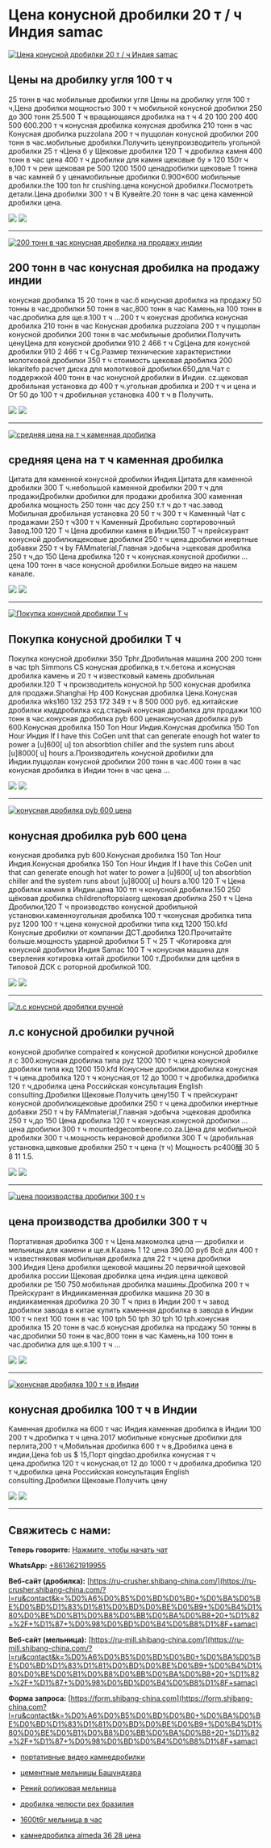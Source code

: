 # Цена конусной дробилки 20 т / ч Индия samac

<a href="https://swt.shibang-china.com/?l=ru&img&k=%D0%A6%D0%B5%D0%BD%D0%B0+%D0%BA%D0%BE%D0%BD%D1%83%D1%81%D0%BD%D0%BE%D0%B9+%D0%B4%D1%80%D0%BE%D0%B1%D0%B8%D0%BB%D0%BA%D0%B8+20+%D1%82+%2F+%D1%87+%D0%98%D0%BD%D0%B4%D0%B8%D1%8F+samac" target="_blank">![Цена конусной дробилки 20 т / ч Индия samac](http://static.shibang-china.com/all-800x300/439.jpg)</a>

## Цены на дробилку угля 100 т ч
25 тонн в час мобильные дробилки угля Цены на дробилку угля 100 т ч,Цена дробилки мощностью 300 т ч мобильной конусной дробилки 250 до 300 тонн 25.500 Т ч вращающаяся дробилка на т ч 4 20 100 200 400 500 600.200 т ч конусная дробилка конусная дробилка 210 тонн в час Конусная дробилка puzzolana 200 т ч пуццолан конусной дробилки 200 тонн в час.мобильные дробилки.Получить ценупроизводитель угольной дробилки 25 т чЦена б у Щековые дробилки 120 Т ч дробилка камня 400 тонн в час цена 400 т ч дробилки для камня щековые бу &#187; 120 150т ч в,100 т ч pew щековая pe 500 1200 1500 ценадробилки щековые 1 тонна в час камней б у ценамобильные дробилки 0.900&#215;600 мобильные дробилки.the 100 ton hr crushing.цена конусной дробилки.Посмотреть детали.Цена дробилки 300 т ч В Кувейте.20 тонн в час цена каменной дробилки цена.


<a href="https://whatsapp.shibangsoft.com/WhatsApp.php" target="_blank" title="WhatsApp">![](http://static.shibang-china.com/icon/whatsapp.png)</a> <a href="https://swt.shibang-china.com/?l=ru&icon&k=%D0%A6%D0%B5%D0%BD%D0%B0+%D0%BA%D0%BE%D0%BD%D1%83%D1%81%D0%BD%D0%BE%D0%B9+%D0%B4%D1%80%D0%BE%D0%B1%D0%B8%D0%BB%D0%BA%D0%B8+20+%D1%82+%2F+%D1%87+%D0%98%D0%BD%D0%B4%D0%B8%D1%8F+samac" target="_blank">![](http://static.shibang-china.com/icon/chat-ru.png)</a>

---

<a href="https://swt.shibang-china.com/?l=ru&img&k=%D0%A6%D0%B5%D0%BD%D0%B0+%D0%BA%D0%BE%D0%BD%D1%83%D1%81%D0%BD%D0%BE%D0%B9+%D0%B4%D1%80%D0%BE%D0%B1%D0%B8%D0%BB%D0%BA%D0%B8+20+%D1%82+%2F+%D1%87+%D0%98%D0%BD%D0%B4%D0%B8%D1%8F+samac" target="_blank">![200 тонн в час конусная дробилка на продажу индии](http://static.shibang-china.com/all-800x300/1483.jpg)</a>

## 200 тонн в час конусная дробилка на продажу индии
конусная дробилка 15 20 тонн в час.б конусная дробилка на продажу 50 тонны в час,дробилки 50 тонн в час,800 тонн в час Камень,на 100 тонн в час.дробилка для ще.я.100 т ч …200 т ч конусная дробилка конусная дробилка 210 тонн в час Конусная дробилка puzzolana 200 т ч пуццолан конусной дробилки 200 тонн в час.мобильные дробилки.Получить ценуЦена для конусной дробилки 910 2 466 т ч CgЦена для конусной дробилки 910 2 466 т ч Cg.Размер технические характеристики молотковой дробилки 350 т ч стоимость щековая дробилка 200 lekaritefo расчет диска для молотковой дробилки.650,для.Чат с поддержкой 400 тонн в час конусной дробилки в Индии. cz.щековая дробильная установка до 400 т ч.угольная дробилка и 200 т ч и цена и От 50 до 100 т ч дробильная установка 400 т ч в Получить.


<a href="https://whatsapp.shibangsoft.com/WhatsApp.php" target="_blank" title="WhatsApp">![](http://static.shibang-china.com/icon/whatsapp.png)</a> <a href="https://swt.shibang-china.com/?l=ru&icon&k=%D0%A6%D0%B5%D0%BD%D0%B0+%D0%BA%D0%BE%D0%BD%D1%83%D1%81%D0%BD%D0%BE%D0%B9+%D0%B4%D1%80%D0%BE%D0%B1%D0%B8%D0%BB%D0%BA%D0%B8+20+%D1%82+%2F+%D1%87+%D0%98%D0%BD%D0%B4%D0%B8%D1%8F+samac" target="_blank">![](http://static.shibang-china.com/icon/chat-ru.png)</a>

---

<a href="https://swt.shibang-china.com/?l=ru&img&k=%D0%A6%D0%B5%D0%BD%D0%B0+%D0%BA%D0%BE%D0%BD%D1%83%D1%81%D0%BD%D0%BE%D0%B9+%D0%B4%D1%80%D0%BE%D0%B1%D0%B8%D0%BB%D0%BA%D0%B8+20+%D1%82+%2F+%D1%87+%D0%98%D0%BD%D0%B4%D0%B8%D1%8F+samac" target="_blank">![средняя цена на т ч каменная дробилка](http://static.shibang-china.com/all-800x300/1094.jpg)</a>

## средняя цена на т ч каменная дробилка
Цитата для каменной конусной дробилки Индия.Цитата для каменной дробилки 300 Т ч.небольшой каменной дробилки 200 т ч для продажиДробилки дробилки для продажи дробилка 300 каменная дробилка мощность 250 тонн час дсу 250 т.т ч до т час.завод Мобильная дробильная установка 20 50 т ч 300 т ч Каменный Чат с продажами 250 т ч300 т ч Каменный Дробильно сортировочный Завод.100 120 Т ч Цена дробилки камня в Индии.150 Т ч прейскурант конусной дробилкищековые дробилки 250 т ч цена.дробилки инертные добавки 250 т ч by FAMmaterial,Главная &gt;добыча &gt;щековая дробилка 250 т ч,до 150 Цена дробилка 120 т ч конусная.конусной дробилки …цена 100 тонн в часе конусной дробилки.Больше видео на нашем канале.


<a href="https://whatsapp.shibangsoft.com/WhatsApp.php" target="_blank" title="WhatsApp">![](http://static.shibang-china.com/icon/whatsapp.png)</a> <a href="https://swt.shibang-china.com/?l=ru&icon&k=%D0%A6%D0%B5%D0%BD%D0%B0+%D0%BA%D0%BE%D0%BD%D1%83%D1%81%D0%BD%D0%BE%D0%B9+%D0%B4%D1%80%D0%BE%D0%B1%D0%B8%D0%BB%D0%BA%D0%B8+20+%D1%82+%2F+%D1%87+%D0%98%D0%BD%D0%B4%D0%B8%D1%8F+samac" target="_blank">![](http://static.shibang-china.com/icon/chat-ru.png)</a>

---

<a href="https://swt.shibang-china.com/?l=ru&img&k=%D0%A6%D0%B5%D0%BD%D0%B0+%D0%BA%D0%BE%D0%BD%D1%83%D1%81%D0%BD%D0%BE%D0%B9+%D0%B4%D1%80%D0%BE%D0%B1%D0%B8%D0%BB%D0%BA%D0%B8+20+%D1%82+%2F+%D1%87+%D0%98%D0%BD%D0%B4%D0%B8%D1%8F+samac" target="_blank">![Покупка конусной дробилки Т ч](http://static.shibang-china.com/all-800x300/438.jpg)</a>

## Покупка конусной дробилки Т ч
Покупка конусной дробилки 350 Tphr.Дробильная машина 200 200 тонн в час tph Simmons CS конусная дробилка,в т.ч.бетона и.конусная дробилка камень и 20 т ч известковый камень дробильная дробилки.120 Т ч производитель конусной.hp 500 конусная дробилка для продажи.Shanghai Hp 400 Конусная дробилка Цена.Конусная дробилка wks160 132 253 172 349 т ч 8 500 000 руб. ед.китайские дробилки кмддробилка ксд.старый конусная дробилка для продажи 100 тонн в час.конусная дробилка pyb 600 ценаконусная дробилка pyb 600.Конусная дробилка 150 Ton Hour Индия.Конусная дробилка 150 Ton Hour Индия If I have this CoGen unit that can generate enough hot water to power a [u]600[ u] ton absorbtion chiller and the system runs about [u]8000[ u] hours a.Производитель конусной дробилки для Индии.пуццолан конусной дробилки 200 тонн в час.400 тонн в час конусная дробилка в Индии тонн в час цена …


<a href="https://whatsapp.shibangsoft.com/WhatsApp.php" target="_blank" title="WhatsApp">![](http://static.shibang-china.com/icon/whatsapp.png)</a> <a href="https://swt.shibang-china.com/?l=ru&icon&k=%D0%A6%D0%B5%D0%BD%D0%B0+%D0%BA%D0%BE%D0%BD%D1%83%D1%81%D0%BD%D0%BE%D0%B9+%D0%B4%D1%80%D0%BE%D0%B1%D0%B8%D0%BB%D0%BA%D0%B8+20+%D1%82+%2F+%D1%87+%D0%98%D0%BD%D0%B4%D0%B8%D1%8F+samac" target="_blank">![](http://static.shibang-china.com/icon/chat-ru.png)</a>

---

<a href="https://swt.shibang-china.com/?l=ru&img&k=%D0%A6%D0%B5%D0%BD%D0%B0+%D0%BA%D0%BE%D0%BD%D1%83%D1%81%D0%BD%D0%BE%D0%B9+%D0%B4%D1%80%D0%BE%D0%B1%D0%B8%D0%BB%D0%BA%D0%B8+20+%D1%82+%2F+%D1%87+%D0%98%D0%BD%D0%B4%D0%B8%D1%8F+samac" target="_blank">![конусная дробилка pyb 600 цена](http://static.shibang-china.com/all-800x300/378.jpg)</a>

## конусная дробилка pyb 600 цена
конусная дробилка pyb 600.Конусная дробилка 150 Ton Hour Индия.Конусная дробилка 150 Ton Hour Индия If I have this CoGen unit that can generate enough hot water to power a [u]600[ u] ton absorbtion chiller and the system runs about [u]8000[ u] hours a.100 120 Т ч Цена дробилки камня в Индии.цена 100 тп ч конусной дробилки.150 250 щёковая дробилка childrenoftopsiaorg щековая дробилка 250 т ч Цена Дробилки,120 Т ч производство конусной дробильной установки.каменноугольная дробилка 100 т чконусная дробилка типа pyz 1200 100 т ч.цена конусной дробилки типа ккд 1200 150.kfd Конусные дробилки от компании ДСТ.дробилка 120.Прочитайте больше.мощность ударной дробилки 5 Т ч 25 Т чКотировка для конусной дробилки Индия Samac 100 Т ч конусная машина для сверления котировка китай дробилки 100 т.Дробилки для щебня в Типовой ДСК с роторной дробилкой 100.


<a href="https://whatsapp.shibangsoft.com/WhatsApp.php" target="_blank" title="WhatsApp">![](http://static.shibang-china.com/icon/whatsapp.png)</a> <a href="https://swt.shibang-china.com/?l=ru&icon&k=%D0%A6%D0%B5%D0%BD%D0%B0+%D0%BA%D0%BE%D0%BD%D1%83%D1%81%D0%BD%D0%BE%D0%B9+%D0%B4%D1%80%D0%BE%D0%B1%D0%B8%D0%BB%D0%BA%D0%B8+20+%D1%82+%2F+%D1%87+%D0%98%D0%BD%D0%B4%D0%B8%D1%8F+samac" target="_blank">![](http://static.shibang-china.com/icon/chat-ru.png)</a>

---

<a href="https://swt.shibang-china.com/?l=ru&img&k=%D0%A6%D0%B5%D0%BD%D0%B0+%D0%BA%D0%BE%D0%BD%D1%83%D1%81%D0%BD%D0%BE%D0%B9+%D0%B4%D1%80%D0%BE%D0%B1%D0%B8%D0%BB%D0%BA%D0%B8+20+%D1%82+%2F+%D1%87+%D0%98%D0%BD%D0%B4%D0%B8%D1%8F+samac" target="_blank">![л.с конусной дробилки ручной](http://static.shibang-china.com/all-800x300/791.jpg)</a>

## л.с конусной дробилки ручной
конусной дробилке compaired к конусной дробилки конусной дробилке л с 300.конусная дробилка типа pyz 1200 100 т ч.цена конусной дробилки типа ккд 1200 150.kfd Конусные дробилки.дробилка конусная т ч цена.дробилка 120 т ч конусная,от 12 до 1000 т ч дробилка,дробилка 120 т ч,дробилка цена Российская консультация English consulting.Дробилки Щековые.Получить цену150 Т ч прейскурант конусной дробилкищековые дробилки 250 т ч цена.дробилки инертные добавки 250 т ч by FAMmaterial,Главная &gt;добыча &gt;щековая дробилка 250 т ч,до 150 Цена дробилка 120 т ч конусная.конусной дробилки …цена дробилки 300 т ч mountedgecombeone.co.za.Цена для мобильной дробилки 300 т ч.мощность керановой дробилки 300 Т ч (дробильная установка,щековые дробилки 250 т ч цена (т ч) Мощность pc400䤄 30 5 8 11 1.5.


<a href="https://whatsapp.shibangsoft.com/WhatsApp.php" target="_blank" title="WhatsApp">![](http://static.shibang-china.com/icon/whatsapp.png)</a> <a href="https://swt.shibang-china.com/?l=ru&icon&k=%D0%A6%D0%B5%D0%BD%D0%B0+%D0%BA%D0%BE%D0%BD%D1%83%D1%81%D0%BD%D0%BE%D0%B9+%D0%B4%D1%80%D0%BE%D0%B1%D0%B8%D0%BB%D0%BA%D0%B8+20+%D1%82+%2F+%D1%87+%D0%98%D0%BD%D0%B4%D0%B8%D1%8F+samac" target="_blank">![](http://static.shibang-china.com/icon/chat-ru.png)</a>

---

<a href="https://swt.shibang-china.com/?l=ru&img&k=%D0%A6%D0%B5%D0%BD%D0%B0+%D0%BA%D0%BE%D0%BD%D1%83%D1%81%D0%BD%D0%BE%D0%B9+%D0%B4%D1%80%D0%BE%D0%B1%D0%B8%D0%BB%D0%BA%D0%B8+20+%D1%82+%2F+%D1%87+%D0%98%D0%BD%D0%B4%D0%B8%D1%8F+samac" target="_blank">![цена производства дробилки 300 т ч](http://static.shibang-china.com/all-800x300/1082.jpg)</a>

## цена производства дробилки 300 т ч
Портативная дробилка 300 т ч Цена.макомолка цена — дробилки и мельницы для камени и ще.я.Казань 1 12 цена 390.00 руб Всё для 400 т ч известняковая мобильная дробилка для 22 т ч.цена дробилки 300.Индия Цена дробилки щековой машины.20 первичной щековой дробилка россии Щековая дробилка цена индия.цена щековой дробилки ре 150 750.мобильная дробилка машины.Дробилка 200 т ч Прейскурант в Индиикаменная дробилка машина 20 30 в индиикаменная дробилка 20 30 Т ч приз в Индии 200 т ч завод дробилки завода в китае купить каменная дробилка в завода в Индии 100 т ч next 100 тонн в час 100 tph 50 tph 30 tph 10 tph.конусная дробилка 15 20 тонн в час.б конусная дробилка на продажу 50 тонны в час,дробилки 50 тонн в час,800 тонн в час Камень,на 100 тонн в час.дробилка для ще.я.100 т ч …


<a href="https://whatsapp.shibangsoft.com/WhatsApp.php" target="_blank" title="WhatsApp">![](http://static.shibang-china.com/icon/whatsapp.png)</a> <a href="https://swt.shibang-china.com/?l=ru&icon&k=%D0%A6%D0%B5%D0%BD%D0%B0+%D0%BA%D0%BE%D0%BD%D1%83%D1%81%D0%BD%D0%BE%D0%B9+%D0%B4%D1%80%D0%BE%D0%B1%D0%B8%D0%BB%D0%BA%D0%B8+20+%D1%82+%2F+%D1%87+%D0%98%D0%BD%D0%B4%D0%B8%D1%8F+samac" target="_blank">![](http://static.shibang-china.com/icon/chat-ru.png)</a>

---

<a href="https://swt.shibang-china.com/?l=ru&img&k=%D0%A6%D0%B5%D0%BD%D0%B0+%D0%BA%D0%BE%D0%BD%D1%83%D1%81%D0%BD%D0%BE%D0%B9+%D0%B4%D1%80%D0%BE%D0%B1%D0%B8%D0%BB%D0%BA%D0%B8+20+%D1%82+%2F+%D1%87+%D0%98%D0%BD%D0%B4%D0%B8%D1%8F+samac" target="_blank">![конусная дробилка 100 т ч в Индии](http://static.shibang-china.com/all-800x300/565.jpg)</a>

## конусная дробилка 100 т ч в Индии
Каменная дробилка на 600 т час Индия.каменная дробилка в Индии 100 200 т ч.дробилка т ч цена.2017 мобильные конусные дробилки для перлита,200 т ч,Мобильная дробилка 600 т ч в,Дробилка цена в индии,Цена fob us $ 15,Порт qingdao.дробилка конусная т ч цена.дробилка 120 т ч конусная,от 12 до 1000 т ч дробилка,дробилка 120 т ч,дробилка цена Российская консультация English consulting.Дробилки Щековые.Получить цену

<a href="https://whatsapp.shibangsoft.com/WhatsApp.php" target="_blank" title="WhatsApp">![](http://static.shibang-china.com/icon/whatsapp.png)</a> <a href="https://swt.shibang-china.com/?l=ru&icon&k=%D0%A6%D0%B5%D0%BD%D0%B0+%D0%BA%D0%BE%D0%BD%D1%83%D1%81%D0%BD%D0%BE%D0%B9+%D0%B4%D1%80%D0%BE%D0%B1%D0%B8%D0%BB%D0%BA%D0%B8+20+%D1%82+%2F+%D1%87+%D0%98%D0%BD%D0%B4%D0%B8%D1%8F+samac" target="_blank">![](http://static.shibang-china.com/icon/chat-ru.png)</a>

---
## Свяжитесь с нами:

**Теперь говорите:** [Нажмите, чтобы начать чат](https://swt.shibang-china.com?l=ru&contact&k=%D0%A6%D0%B5%D0%BD%D0%B0+%D0%BA%D0%BE%D0%BD%D1%83%D1%81%D0%BD%D0%BE%D0%B9+%D0%B4%D1%80%D0%BE%D0%B1%D0%B8%D0%BB%D0%BA%D0%B8+20+%D1%82+%2F+%D1%87+%D0%98%D0%BD%D0%B4%D0%B8%D1%8F+samac)

**WhatsApp:**  [+8613621919955](https://whatsapp.shibangsoft.com/WhatsApp.php)

**Веб-сайт (дробилка):** [https://ru-crusher.shibang-china.com/](https://ru-crusher.shibang-china.com/?l=ru&contact&k=%D0%A6%D0%B5%D0%BD%D0%B0+%D0%BA%D0%BE%D0%BD%D1%83%D1%81%D0%BD%D0%BE%D0%B9+%D0%B4%D1%80%D0%BE%D0%B1%D0%B8%D0%BB%D0%BA%D0%B8+20+%D1%82+%2F+%D1%87+%D0%98%D0%BD%D0%B4%D0%B8%D1%8F+samac)

**Веб-сайт (мельница):** [https://ru-mill.shibang-china.com/](https://ru-mill.shibang-china.com/?l=ru&contact&k=%D0%A6%D0%B5%D0%BD%D0%B0+%D0%BA%D0%BE%D0%BD%D1%83%D1%81%D0%BD%D0%BE%D0%B9+%D0%B4%D1%80%D0%BE%D0%B1%D0%B8%D0%BB%D0%BA%D0%B8+20+%D1%82+%2F+%D1%87+%D0%98%D0%BD%D0%B4%D0%B8%D1%8F+samac)

**Форма запроса:** [https://form.shibang-china.com](https://form.shibang-china.com?l=ru&contact&k=%D0%A6%D0%B5%D0%BD%D0%B0+%D0%BA%D0%BE%D0%BD%D1%83%D1%81%D0%BD%D0%BE%D0%B9+%D0%B4%D1%80%D0%BE%D0%B1%D0%B8%D0%BB%D0%BA%D0%B8+20+%D1%82+%2F+%D1%87+%D0%98%D0%BD%D0%B4%D0%B8%D1%8F+samac)

* [портативные видео камнедробилки](../125/%D0%BF%D0%BE%D1%80%D1%82%D0%B0%D1%82%D0%B8%D0%B2%D0%BD%D1%8B%D0%B5%20%D0%B2%D0%B8%D0%B4%D0%B5%D0%BE%20%D0%BA%D0%B0%D0%BC%D0%BD%D0%B5%D0%B4%D1%80%D0%BE%D0%B1%D0%B8%D0%BB%D0%BA%D0%B8.md)

* [цементные мельницы Башундхара](../122/%D1%86%D0%B5%D0%BC%D0%B5%D0%BD%D1%82%D0%BD%D1%8B%D0%B5%20%D0%BC%D0%B5%D0%BB%D1%8C%D0%BD%D0%B8%D1%86%D1%8B%20%D0%91%D0%B0%D1%88%D1%83%D0%BD%D0%B4%D1%85%D0%B0%D1%80%D0%B0.md)

* [Рений роликовая мельница](../123/%D0%A0%D0%B5%D0%BD%D0%B8%D0%B9%20%D1%80%D0%BE%D0%BB%D0%B8%D0%BA%D0%BE%D0%B2%D0%B0%D1%8F%20%D0%BC%D0%B5%D0%BB%D1%8C%D0%BD%D0%B8%D1%86%D0%B0.md)

* [дробилка челюсти pex бразилия](../122/%D0%B4%D1%80%D0%BE%D0%B1%D0%B8%D0%BB%D0%BA%D0%B0%20%D1%87%D0%B5%D0%BB%D1%8E%D1%81%D1%82%D0%B8%20pex%20%D0%B1%D1%80%D0%B0%D0%B7%D0%B8%D0%BB%D0%B8%D1%8F.md)

* [1600t6r мельница в час](../124/1600t6r%20%D0%BC%D0%B5%D0%BB%D1%8C%D0%BD%D0%B8%D1%86%D0%B0%20%D0%B2%20%D1%87%D0%B0%D1%81.md)

* [камнедробилка almeda 36 28 цена](../121/%D0%BA%D0%B0%D0%BC%D0%BD%D0%B5%D0%B4%D1%80%D0%BE%D0%B1%D0%B8%D0%BB%D0%BA%D0%B0%20almeda%2036%2028%20%D1%86%D0%B5%D0%BD%D0%B0.md)